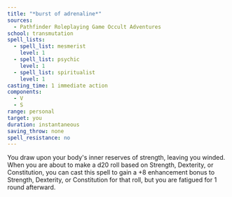 ```yaml
---
title: "*burst of adrenaline*"
sources:
  - Pathfinder Roleplaying Game Occult Adventures
school: transmutation
spell_lists:
  - spell_list: mesmerist
    level: 1
  - spell_list: psychic
    level: 1
  - spell_list: spiritualist
    level: 1
casting_time: 1 immediate action
components:
  - V
  - S
range: personal
target: you
duration: instantaneous
saving_throw: none
spell_resistance: no
---
```


You draw upon your body's inner reserves of strength, leaving you winded. When you are about to make a d20 roll based on Strength, Dexterity, or Constitution, you can cast this spell to gain a +8 enhancement bonus to Strength, Dexterity, or Constitution for that roll, but you are fatigued for 1 round afterward.

